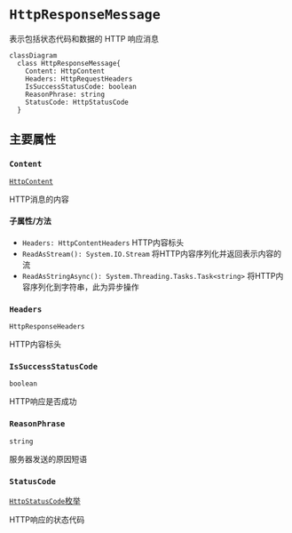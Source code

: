 
# `HttpResponseMessage`

表示包括状态代码和数据的 HTTP 响应消息

```mermaid
classDiagram
  class HttpResponseMessage{
    Content: HttpContent
    Headers: HttpRequestHeaders
    IsSuccessStatusCode: boolean
    ReasonPhrase: string
    StatusCode: HttpStatusCode
  }
```

## 主要属性

### `Content`

[`HttpContent`](System.Net.Http.HttpContent)

HTTP消息的内容

#### 子属性/方法

- `Headers: HttpContentHeaders` HTTP内容标头
- `ReadAsStream(): System.IO.Stream` 将HTTP内容序列化并返回表示内容的流
- `ReadAsStringAsync(): System.Threading.Tasks.Task<string>` 将HTTP内容序列化到字符串，此为异步操作

### `Headers`

`HttpResponseHeaders`

HTTP内容标头

### `IsSuccessStatusCode`

`boolean`

HTTP响应是否成功

### `ReasonPhrase`

`string`

服务器发送的原因短语

### `StatusCode`

[`HttpStatusCode`枚举](https://learn.microsoft.com/zh-cn/dotnet/api/system.net.httpstatuscode)

HTTP响应的状态代码

